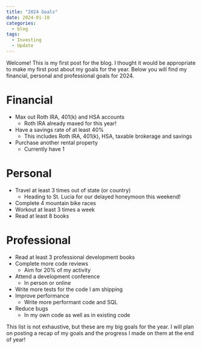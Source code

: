 ```yaml
---
title: "2024 Goals"
date: 2024-01-10
categories:
  - blog
tags:
  - Investing
  - Update
---
```


Welcome! This is my first post for the blog. I thought it would be appropriate to make my first post about my goals for the year. Below you will find my financial, personal and professional goals for 2024. 

# Financial

- Max out Roth IRA, 401(k) and HSA accounts
  - Roth IRA already maxed for this year!
- Have a savings rate of at least 40% 
  - This includes Roth IRA, 401(k), HSA, taxable brokerage and savings
- Purchase another rental property
  - Currently have 1

# Personal

- Travel at least 3 times out of state (or country)
  - Heading to St. Lucia for our delayed honeymoon this weekend!
- Complete 4 mountain bike races
- Workout at least 3 times a week 
- Read at least 8 books


# Professional

- Read at least 3 professional development books
- Complete more code reviews
  - Aim for 20% of my activity
- Attend a development conference
  - In person or online
- Write more tests for the code I am shipping 
- Improve performance
  - Write more performant code and SQL 
- Reduce bugs
  - In my own code as well as in existing code

This list is not exhaustive, but these are my big goals for the year. I will plan on posting a recap of my goals and the progress I made on them at the end of year!